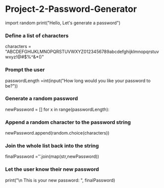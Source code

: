 # Project-2-Password-Generator
import random
print("Hello, Let's generate a password")

###  Define a list of characters
characters = "ABCDEFGHIJKLMNOPQRSTUVWXYZ0123456789abcdefghijklmnopqrstuvwxyz!@#$%^&*()"

### Prompt the user
passwordLength =int(input("How long would you like your password to be?"))

### Generate a random password
newPassword = []
for x in range(passwordLength):
### Append a random character to the password string
   newPassword.append(random.choice(characters))

### Join the whole list back into the string
finalPassword =''.join(map(str,newPassword))

### Let the user know their new password
print("\n This is your new password: ", finalPassword)
                   
